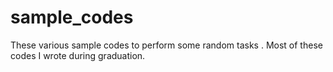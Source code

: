 # sample_codes
These various sample codes to perform some random tasks . 
Most of these codes I wrote during graduation. 
